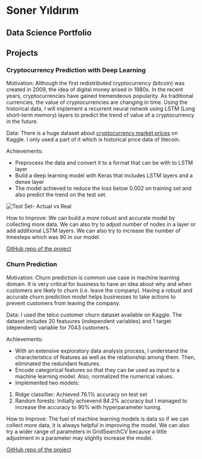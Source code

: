 # Soner Yıldırım
## Data Science Portfolio

## Projects

### Cryptocurrency Prediction with Deep Learning

Motivation: Although the first redistributed cryptocurrency (bitcoin) was created in 2009, the idea of digital money arised in 1980s. In the recent years, cryptocurrencies have gained tremendeous popularity. As traditional currencies, the value of cryptocurrencies are changing in time. Using the historical data, I will implement a recurrent neural netwok using LSTM (Long short-term memory) layers to predict the trend of value of a cryptocurrency in the future.

Data: There is a huge dataset about [cryptocurrency market prices](https://www.kaggle.com/jessevent/all-crypto-currencies) on Kaggle. I only used a part of it which is historical price data of litecoin.

Achievements:
* Preprocess the data and convert it to a format that can be with to LSTM layer
* Build a deep learning model with Keras that includes LSTM layers and a dense layer
* The model achieved to reduce the loss below 0.002 on training set and also predict the trend on the test set.

![Test Set- Actual vs Real](https://github.com/SonerYldrm/Currency-Prediction-with-RNN/blob/master/Test_set_prediction.png)

How to Improve:
We can build a more robust and accurate model by collecting more data. We can also try to adjust number of nodes in a layer or add additional LSTM layers. We can also try to increase the number of timesteps which was 90 in our model.

[GitHub repo of the project](https://github.com/SonerYldrm/Churn-Prediction)

### Churn Prediction

Motivation: Churn prediction is common use case in machine learning domain. It is very critical for business to have an idea about why and when customers are likely to churn (i.e. leave the company). Having a robust and accurate churn prediction model helps businesses to take actions to prevent customers from leaving the company.

Data: I used the telco customer churn dataset available on Kaggle. The dataset includes 20 featuures (independent variables) and 1 target (dependent) variable for 7043 customers. 

Achievements:
* With an extensive exploratory data analysis process, I understand the characteristics of features as well as the relationship among them. Then, eliminated the redundant features.
* Encode categorical features so that they can be used as input to a machine learning model. Also, normalized the numerical values.
* Implemented two models:
1. Ridge classifier: Achieved 76.1% accuracy on test set
2. Random forests: Initially achievend 84.2% accuracy but I managed to increase the accuracy to 90% with hyperparameter tuning.

How to Improve:
The fuel of machine learning models is data so if we can collect more data, it is always helpful in improving the model. We can also try a wider range of parameters in GridSearchCV because a little adjustment in a parameter may slighlty increase the model.

[GitHub repo of the project](https://github.com/SonerYldrm/Churn-Prediction)


